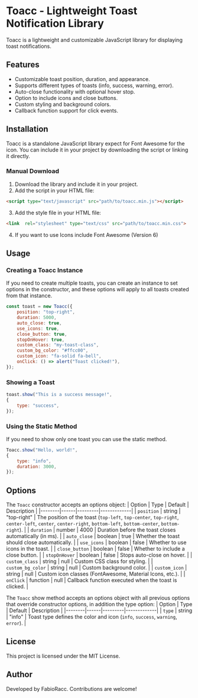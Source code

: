 # Toacc - Lightweight Toast Notification Library

Toacc is a lightweight and customizable JavaScript library for displaying toast notifications.

## Features

- Customizable toast position, duration, and appearance.
- Supports different types of toasts (info, success, warning, error).
- Auto-close functionality with optional hover stop.
- Option to include icons and close buttons.
- Custom styling and background colors.
- Callback function support for click events.

## Installation

Toacc is a standalone JavaScript library expect for Font Awesome for the icon.
You can include it in your project by downloading the script or linking it directly.

### Manual Download

1. Download the library and include it in your project.
2. Add the script in your HTML file:

```html
<script type="text/javascript" src="path/to/toacc.min.js"></script>
```

3. Add the style file in your HTML file:

```html
<link  rel="stylesheet" type="text/css" src="path/to/toacc.min.css">
```

4. If you want to use Icons include Font Awesome (Version 6)

## Usage

### Creating a Toacc Instance
If you need to create multiple toasts, you can create an instance to set options in the constructor, and these options will apply to all toasts created from that instance.

```javascript
const toast = new Toacc({
	position: "top-right",
	duration: 5000,
	auto_close: true,
	use_icons: true,
	close_button: true,
	stopOnHover: true,
	custom_class: "my-toast-class",
	custom_bg_color: "#ffcc00",
	custom_icon: "fa-solid fa-bell",
	onClick: () => alert("Toast clicked!"),
});
```

### Showing a Toast

```javascript
toast.show("This is a success message!",
{
	type: "success",
});
```

### Using the Static Method
If you need to show only one toast you can use the static method.
```javascript
Toacc.show("Hello, world!",
{
	type: "info",
	duration: 3000,
});
```

## Options

The `Toacc` constructor accepts an options object:
| Option | Type | Default | Description |
|--------|------|---------|-------------|
| `position` | string | "top-right" | The position of the toast (`top-left`, `top-center`, `top-right`, `center-left`, `center`, `center-right`, `bottom-left`, `bottom-center`, `bottom-right`). |
| `duration` | number | 4000 | Duration before the toast closes automatically (in ms). |
| `auto_close` | boolean | true | Whether the toast should close automatically. |
| `use_icons` | boolean | false | Whether to use icons in the toast. |
| `close_button` | boolean | false | Whether to include a close button. |
| `stopOnHover` | boolean | false | Stops auto-close on hover. |
| `custom_class` | string | null | Custom CSS class for styling. |
| `custom_bg_color` | string | null | Custom background color. |
| `custom_icon` | string | null | Custom icon classes (FontAwesome, Material Icons, etc.). |
| `onClick` | function | null | Callback function executed when the toast is clicked. |

The `Toacc` show method accepts an options object with all previous options that override constructor options, in addition the type option:
| Option | Type | Default | Description |
|--------|------|---------|-------------|
| `type` | string | "info" | Toast type defines the color and icon (`info`, `success`, `warning`, `error`). |


## License

This project is licensed under the MIT License.

## Author

Developed by FabioRacc. Contributions are welcome!

